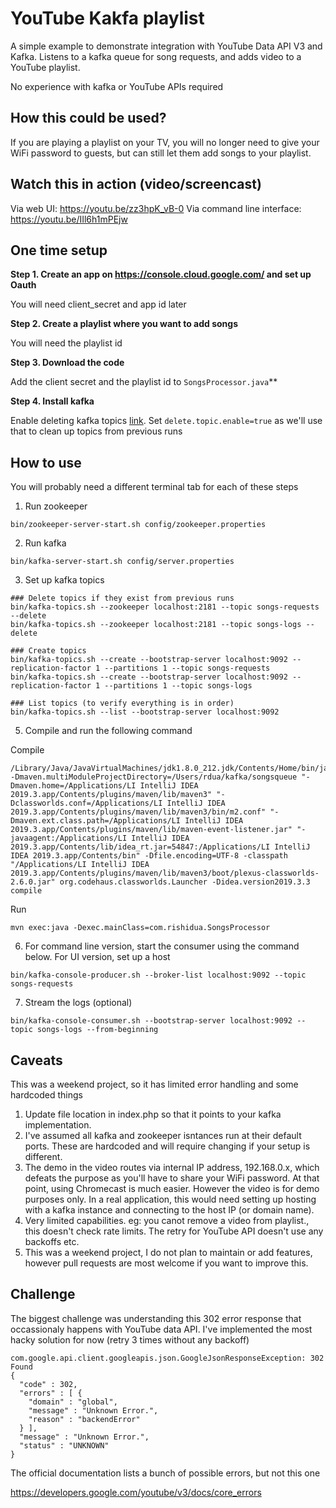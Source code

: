 # YouTube Kakfa playlist

A simple example to demonstrate integration with YouTube Data API V3 and Kafka. Listens to a kafka queue for song requests, and adds video to a YouTube playlist.

No experience with kafka or YouTube APIs required


## How this could be used?

If you are playing a playlist on your TV, you will no longer need to give your WiFi password to guests, but can still let them add songs to your playlist.

## Watch this in action (video/screencast)

Via web UI: https://youtu.be/zz3hpK_vB-0
Via command line interface: https://youtu.be/IIl6h1mPEjw


## One time setup

**Step 1. Create an app on https://console.cloud.google.com/ and set up Oauth**

You will need client_secret and app id later

**Step 2. Create a playlist where you want to add songs**

You will need the playlist id

**Step 3. Download the code**

Add the client secret and the playlist id to `SongsProcessor.java`**

**Step 4. Install kafka**

Enable deleting kafka topics [link](https://kafka.apache.org/quickstart). Set `delete.topic.enable=true` as we'll use that to clean up topics from previous runs

## How to use

You will probably need a different terminal tab for each of these steps

1. Run zookeeper

```
bin/zookeeper-server-start.sh config/zookeeper.properties
```

2. Run kafka

```
bin/kafka-server-start.sh config/server.properties
```

3. Set up kafka topics

```
### Delete topics if they exist from previous runs
bin/kafka-topics.sh --zookeeper localhost:2181 --topic songs-requests --delete
bin/kafka-topics.sh --zookeeper localhost:2181 --topic songs-logs --delete

### Create topics
bin/kafka-topics.sh --create --bootstrap-server localhost:9092 --replication-factor 1 --partitions 1 --topic songs-requests
bin/kafka-topics.sh --create --bootstrap-server localhost:9092 --replication-factor 1 --partitions 1 --topic songs-logs

### List topics (to verify everything is in order)
bin/kafka-topics.sh --list --bootstrap-server localhost:9092
```


5. Compile and run the following command

Compile
```
/Library/Java/JavaVirtualMachines/jdk1.8.0_212.jdk/Contents/Home/bin/java -Dmaven.multiModuleProjectDirectory=/Users/rdua/kafka/songsqueue "-Dmaven.home=/Applications/LI IntelliJ IDEA 2019.3.app/Contents/plugins/maven/lib/maven3" "-Dclassworlds.conf=/Applications/LI IntelliJ IDEA 2019.3.app/Contents/plugins/maven/lib/maven3/bin/m2.conf" "-Dmaven.ext.class.path=/Applications/LI IntelliJ IDEA 2019.3.app/Contents/plugins/maven/lib/maven-event-listener.jar" "-javaagent:/Applications/LI IntelliJ IDEA 2019.3.app/Contents/lib/idea_rt.jar=54847:/Applications/LI IntelliJ IDEA 2019.3.app/Contents/bin" -Dfile.encoding=UTF-8 -classpath "/Applications/LI IntelliJ IDEA 2019.3.app/Contents/plugins/maven/lib/maven3/boot/plexus-classworlds-2.6.0.jar" org.codehaus.classworlds.Launcher -Didea.version2019.3.3 compile
```

Run
```
mvn exec:java -Dexec.mainClass=com.rishidua.SongsProcessor
```

6. For command line version, start the consumer using the command below. For UI version, set up a host
```
bin/kafka-console-producer.sh --broker-list localhost:9092 --topic songs-requests
```

7. Stream the logs (optional)
```
bin/kafka-console-consumer.sh --bootstrap-server localhost:9092 --topic songs-logs --from-beginning
```


## Caveats

This was a weekend project, so it has limited error handling and some hardcoded things

1. Update file location in index.php so that it points to your kafka implementation.
2. I've assumed all kafka and zookeeper isntances run at their default ports. These are hardcoded and will require changing if your setup is different.
2. The demo in the video routes via internal IP address, 192.168.0.x, which defeats the purpose as you'll have to share your WiFi password. At that point, using Chromecast is much easier. However the video is for demo purposes only. In a real application, this would need setting up hosting with a kafka instance and connecting to the host IP (or domain name).
3. Very limited capabilities. eg: you canot remove a video from playlist., this doesn't check rate limits. The retry for YouTube API doesn't use any backoffs etc.
4. This was a weekend project, I do not plan to maintain or add features, however pull requests are most welcome if you want to improve this.

## Challenge

The biggest challenge was understanding this 302 error response that occassionaly happens with YouTube data API. I've implemented the most hacky solution for now (retry 3 times without any backoff)

```
com.google.api.client.googleapis.json.GoogleJsonResponseException: 302 Found
{
  "code" : 302,
  "errors" : [ {
    "domain" : "global",
    "message" : "Unknown Error.",
    "reason" : "backendError"
  } ],
  "message" : "Unknown Error.",
  "status" : "UNKNOWN"
}
```

The official documentation lists a bunch of possible errors, but not this one

https://developers.google.com/youtube/v3/docs/core_errors